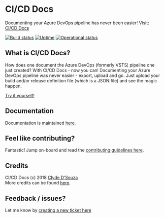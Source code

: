 # CI/CD Docs   
Documenting your Azure DevOps pipeline has never been easier! Visit: [CI/CD Docs](https://bit.ly/cicd-docs)

[![Build status](https://dev.azure.com/cicd-docs/CICD%20Docs/_apis/build/status/CICD%20Docs%20-%20Master%20Branch%20-%20CI)](https://dev.azure.com/cicd-docs/CICD%20Docs/_build/latest?definitionId=2)
[![Uptime](https://wt-44df16f5f650f7c0c79d2965974a37d6-0.sandbox.auth0-extend.com/cicd-docs-uptime?webtask_no_cache=1)](https://cicd-docs.hund.io/)
[![Operational status](https://wt-44df16f5f650f7c0c79d2965974a37d6-0.sandbox.auth0-extend.com/cicd-docs-status?webtask_no_cache=1)](https://cicd-docs.hund.io/components/5bc5899a87d84474ff0651a4)

## What is CI/CD Docs?   
How does one document the Azure DevOps (formerly VSTS) pipeline one just created? With CI/CD Docs - now you can! Documenting your Azure DevOps pipeline was never easier - export, upload and go. Just upload your build and/or release definition file (which is a JSON file) and see the magic happen.   

[Try it yourself!](https://bit.ly/cicd-docs)

## Documentation
Documentation is maintained [here](http://bit.ly/cicd-docs-docs).

## Feel like contributing?
Fantastic! Jump on-board and read the [contributing guidelines here](CONTRIBUTING.md).

## Credits  
CI/CD Docs (c) 2018 [Clyde D'Souza](https://clydedsouza.net)   
More credits can be found [here](https://cicd-docs.gitbook.io/docs/credits).  

## Feedback / issues? 
Let me know by [creating a new ticket here](https://github.com/ClydeDz/cicd-docs/issues/new)


